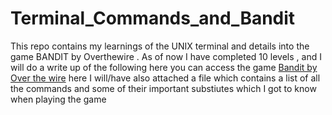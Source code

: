 # Terminal_Commands_and_Bandit
This repo contains my learnings of the UNIX terminal and details into the game BANDIT by Overthewire . 
As of now I have completed 10 levels , and I will do a write up of the following here 
you can access the game [Bandit by Over the wire](https://overthewire.org/wargames/bandit/) here
I will/have also attached a file which contains a list of all the commands and some of their important substiutes which I got to know when playing the game 
